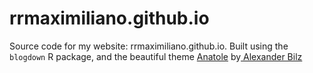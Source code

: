 # rrmaximiliano.github.io

Source code for my website: rrmaximiliano.github.io. Built using the `blogdown` R package, and the beautiful theme [Anatole](https://github.com/lxndrblz/anatole) by[ Alexander Bilz](https://github.com/lxndrblz) 
